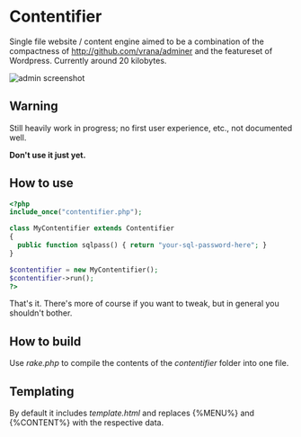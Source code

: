 # Contentifier
Single file website / content engine aimed to be a combination of the compactness
of http://github.com/vrana/adminer and the featureset of Wordpress. Currently around 20 kilobytes.

![admin screenshot](https://user-images.githubusercontent.com/1702533/27014035-87b2df36-4ef0-11e7-89fb-af5b6caf9bd5.png)

## Warning
Still heavily work in progress; no first user experience, etc., not documented well.

**Don't use it just yet.**

## How to use
``` php
<?php
include_once("contentifier.php");

class MyContentifier extends Contentifier
{
  public function sqlpass() { return "your-sql-password-here"; }
}

$contentifier = new MyContentifier();
$contentifier->run();
?>
```
That's it. There's more of course if you want to tweak, but in general you shouldn't bother.

## How to build
Use *rake.php* to compile the contents of the *contentifier* folder into one file.

## Templating
By default it includes *template.html* and replaces {%MENU%} and {%CONTENT%} with the respective data.
